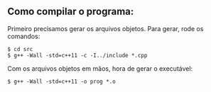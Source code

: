 ## Como compilar o programa:

Primeiro precisamos gerar os arquivos objetos. Para gerar, rode os comandos:

```
$ cd src
$ g++ -Wall -std=c++11 -c -I../include *.cpp
```

Com os arquivos objetos em mãos, hora de gerar o executável:

```
$ g++ -Wall -std=c++11 -o prog *.o
```

